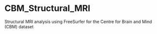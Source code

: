 # CBM_Structural_MRI
Structural MRI analysis using FreeSurfer for the Centre for Brain and Mind (CBM) dataset
